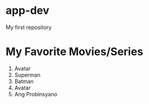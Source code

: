 # app-dev
My first repository
# My Favorite Movies/Series
1. Avatar
2. Superman
3. Batman
4. Avatar
5. Ang Probinsyano
